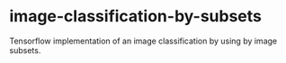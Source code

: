# image-classification-by-subsets
Tensorflow implementation of an image classification by using by image subsets.
